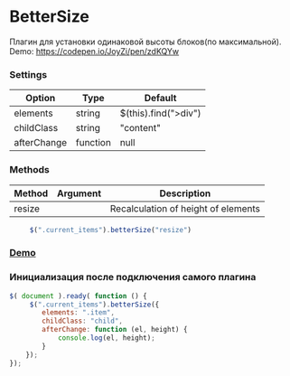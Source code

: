 # BetterSize

Плагин для установки одинаковой высоты блоков(по максимальной). Demo: https://codepen.io/JoyZi/pen/zdKQYw

### Settings

Option | Type | Default 
------ | ---- | ------- 
elements | string | $(this).find(">div") 
childClass | string | "content"
afterChange | function | null

### Methods

Method | Argument | Description
------ | -------- | -------------------------------------------
resize |  | Recalculation of height of elements
```javascript
     $(".current_items").betterSize("resize")
```
### [Demo](https://codepen.io/JoyZi/pen/zdKQYw)

### Инициализация после подключения самого плагина

```javascript
$( document ).ready( function () {
     $(".current_items").betterSize({
        elements: ".item",
        childClass: "child",
        afterChange: function (el, height) {
            console.log(el, height);
        }
    });
});
```
